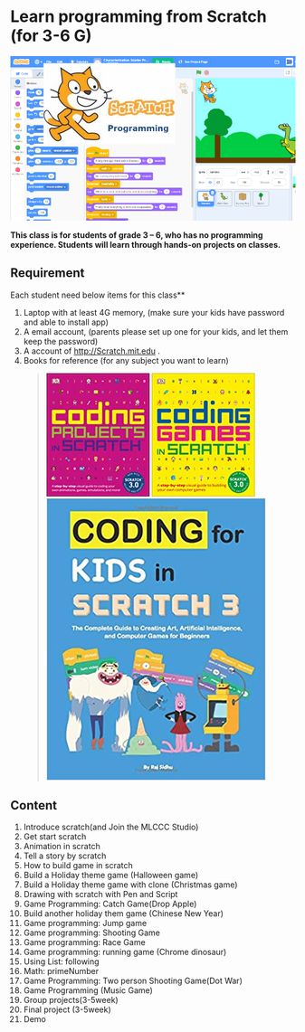# Learn programming from Scratch (for 3-6 G)

![title](../images/image11.png)

**This class is for students of grade 3 – 6, who has no programming experience.
Students will learn through hands-on projects on classes.**

## Requirement

 Each student need  below items for this class**

1. Laptop with at least 4G memory, (make sure your kids have password and able to install app)
2. A email account, (parents please set up one for your kids, and let them keep the password)
3. A account of http://Scratch.mit.edu .
4. Books for reference (for any subject you want to learn)
   > ![](../images/image3.png) ![](../images/image5.png) ![codeingforkids Scratch3|193x255](../images/image6.png)

## Content

1. Introduce scratch(and Join the MLCCC Studio)
2. Get start scratch
3. Animation in scratch
4. Tell a story by scratch
5. How to build game in scratch
6. Build a Holiday theme game (Halloween game)
7. Build a Holiday theme game with clone (Christmas game)
8. Drawing with scratch with Pen and Script
9. Game Programming: Catch Game(Drop Apple)
10. Build another holiday them game (Chinese New Year)
11. Game programming: Jump game
12. Game programming:  Shooting Game
13. Game programming: Race Game
14. Game programming: running game (Chrome dinosaur)
15. Using List: following
16. Math: primeNumber
17. Game Programming: Two person Shooting Game(Dot War)
18. Game Programming (Music Game)
19. Group projects(3-5week)
20. Final project (3-5week)
21. Demo
